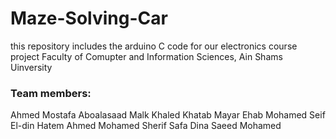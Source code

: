 # Maze-Solving-Car
this repository includes the arduino C code for our electronics course project
Faculty of Comupter and Information Sciences, Ain Shams Uinversity


### Team members:
Ahmed Mostafa Aboalasaad
Malk Khaled Khatab
Mayar Ehab Mohamed
Seif El-din Hatem Ahmed
Mohamed Sherif Safa
Dina Saeed Mohamed
